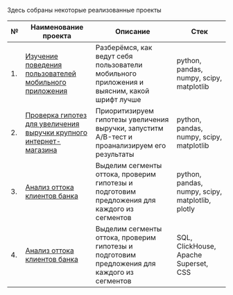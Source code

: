 Здесь собраны некоторые реализованные проекты

| №  | Наименование проекта                                | Описание                                                                 | Стек                                                        |
|----|----------------------------------------------------|-------------------------------------------------------------------------|-------------------------------------------------------------|
| 1.  | [Изучение поведения пользователей мобильного приложения](https://github.com/stavrov44/Portfolio/tree/main/Mobile%20App%20AB%20testing)            | Разберёмся, как ведут себя пользователи мобильного приложения и выясним, какой шрифт лучше | python, pandas, numpy, scipy, matplotlib |
| 2.  | [Проверка гипотез для увеличения выручки крупного интернет-магазина](https://github.com/stavrov44/Portfolio/tree/main/Online%20store%20hypotheses%20testing)            | Приоритизируем гипотезы увеличения выручки, запуститм A/B-тест и проанализируем его результаты | python, pandas, numpy, scipy, matplotlib |
| 3.  | [Анализ оттока клиентов банка](https://github.com/stavrov44/Portfolio/tree/main/Clients%20are%20leaving%20the%20bank)           | Выделим сегменты оттока, проверим гипотезы и подготовим предложения для каждого из сегментов  | python, pandas, numpy, scipy, matplotlib, plotly|
| 4.  | [Анализ оттока клиентов банка](https://github.com/stavrov44/Portfolio/tree/main/Clients%20are%20leaving%20the%20bank)           | Выделим сегменты оттока, проверим гипотезы и подготовим предложения для каждого из сегментов  | SQL, ClickHouse, Apache Superset, CSS|
